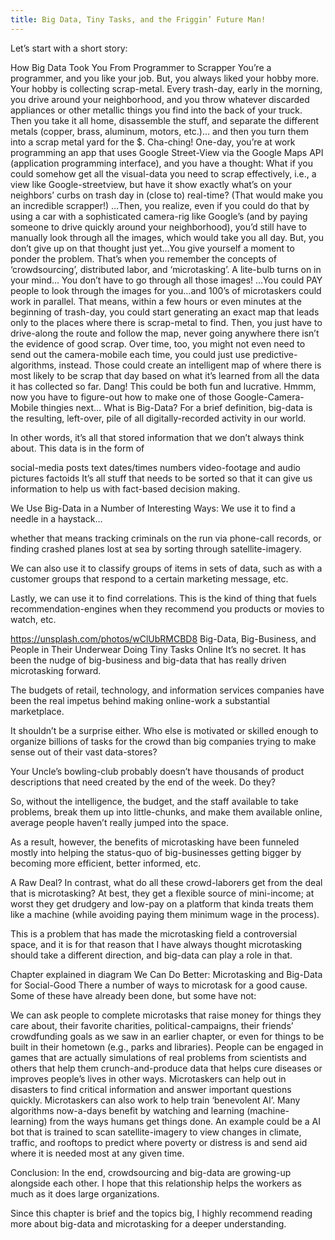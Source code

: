 ```yaml
---
title: Big Data, Tiny Tasks, and the Friggin’ Future Man!
---
```


Let’s start with a short story:

How Big Data Took You From Programmer to Scrapper
You’re a programmer, and you like your job. But, you always liked your hobby more.
Your hobby is collecting scrap-metal.
Every trash-day, early in the morning, you drive around your neighborhood, and you throw whatever discarded appliances or other metallic things you find into the back of your truck. Then you take it all home, disassemble the stuff, and separate the different metals (copper, brass, aluminum, motors, etc.)…
and then you turn them into a scrap metal yard for the $. Cha-ching!
One-day, you’re at work programming an app that uses Google Street-View via the Google Maps API (application programming interface), and you have a thought:
What if you could somehow get all the visual-data you need to scrap effectively, i.e., a view like Google-streetview, but have it show exactly what’s on your neighbors’ curbs on trash day in (close to) real-time? (That would make you an incredible scrapper!)
…Then, you realize, even if you could do that by using a car with a sophisticated camera-rig like Google’s (and by paying someone to drive quickly around your neighborhood), you’d still have to manually look through all the images, which would take you all day.
But, you don’t give up on that thought just yet…You give yourself a moment to ponder the problem.
That’s when you remember the concepts of ‘crowdsourcing’, distributed labor, and ‘microtasking’. A lite-bulb turns on in your mind…
You don’t have to go through all those images! …You could PAY people to look through the images for you…and 100’s of microtaskers could work in parallel.
That means, within a few hours or even minutes at the beginning of trash-day, you could start generating an exact map that leads only to the places where there is scrap-metal to find. Then, you just have to drive-along the route and follow the map, never going anywhere there isn’t the evidence of good scrap.
Over time, too, you might not even need to send out the camera-mobile each time, you could just use predictive-algorithms, instead. Those could create an intelligent map of where there is most likely to be scrap that day based on what it’s learned from all the data it has collected so far.
Dang! This could be both fun and lucrative.
Hmmm, now you have to figure-out how to make one of those Google-Camera-Mobile thingies next…
What is Big-Data?
For a brief definition, big-data is the resulting, left-over, pile of all digitally-recorded activity in our world.

In other words, it’s all that stored information that we don’t always think about. This data is in the form of

social-media posts
text
dates/times
numbers
video-footage and audio
pictures
factoids
It’s all stuff that needs to be sorted so that it can give us information to help us with fact-based decision making.

We Use Big-Data in a Number of Interesting Ways:
We use it to find a needle in a haystack…

whether that means tracking criminals on the run via phone-call records, or finding crashed planes lost at sea by sorting through satellite-imagery.

We can also use it to classify groups of items in sets of data, such as with a customer groups that respond to a certain marketing message, etc.

Lastly, we can use it to find correlations. This is the kind of thing that fuels recommendation-engines when they recommend you products or movies to watch, etc.


https://unsplash.com/photos/wClUbRMCBD8
Big-Data, Big-Business, and People in Their Underwear Doing Tiny Tasks Online
It’s no secret. It has been the nudge of big-business and big-data that has really driven microtasking forward.

The budgets of retail, technology, and information services companies have been the real impetus behind making online-work a substantial marketplace.

It shouldn’t be a surprise either. Who else is motivated or skilled enough to organize billions of tasks for the crowd than big companies trying to make sense out of their vast data-stores?

Your Uncle’s bowling-club probably doesn’t have thousands of product descriptions that need created by the end of the week. Do they?

So, without the intelligence, the budget, and the staff available to take problems, break them up into little-chunks, and make them available online, average people haven’t really jumped into the space.

As a result, however, the benefits of microtasking have been funneled mostly into helping the status-quo of big-businesses getting bigger by becoming more efficient, better informed, etc.

A Raw Deal?
In contrast, what do all these crowd-laborers get from the deal that is microtasking? At best, they get a flexible source of mini-income; at worst they get drudgery and low-pay on a platform that kinda treats them like a machine (while avoiding paying them minimum wage in the process).

This is a problem that has made the microtasking field a controversial space, and it is for that reason that I have always thought microtasking should take a different direction, and big-data can play a role in that.


Chapter explained in diagram
We Can Do Better: Microtasking and Big-Data for Social-Good
There a number of ways to microtask for a good cause. Some of these have already been done, but some have not:

We can ask people to complete microtasks that raise money for things they care about, their favorite charities, political-campaigns, their friends’ crowdfunding goals as we saw in an earlier chapter, or even for things to be built in their hometown (e.g., parks and libraries).
People can be engaged in games that are actually simulations of real problems from scientists and others that help them crunch-and-produce data that helps cure diseases or improves people’s lives in other ways.
Microtaskers can help out in disasters to find critical information and answer important questions quickly.
Microtaskers can also work to help train ‘benevolent AI’. Many algorithms now-a-days benefit by watching and learning (machine-learning) from the ways humans get things done. An example could be a AI bot that is trained to scan satellite-imagery to view changes in climate, traffic, and rooftops to predict where poverty or distress is and send aid where it is needed most at any given time.

Conclusion:
In the end, crowdsourcing and big-data are growing-up alongside each other. I hope that this relationship helps the workers as much as it does large organizations.

Since this chapter is brief and the topics big, I highly recommend reading more about big-data and microtasking for a deeper understanding.
